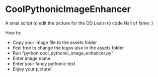 # CoolPythonicImageEnhancer
A smal script to edit the picture for the DD Learn to code Hall of fame :)


How to:
- Copy your image file to the assets folder
- Feel free to change the logos also in the assets folder
- Run "python cool_pythonic_image_enhancer.py"
- Enter image name
- Enter your fancy pythonic text
- Enjoy your picture!

